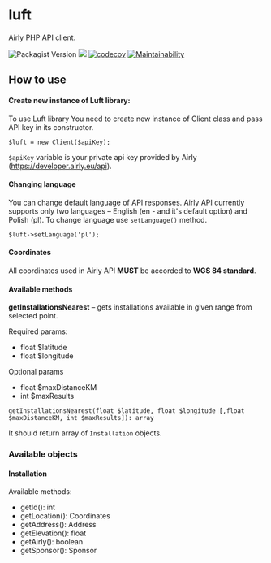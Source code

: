# luft
Airly PHP API client. 

![Packagist Version](https://img.shields.io/packagist/v/avantar/luft)
![](https://github.com/avantar/luft/workflows/build/badge.svg)
[![codecov](https://codecov.io/gh/AvantaR/luft/branch/master/graph/badge.svg)](https://codecov.io/gh/AvantaR/luft)
[![Maintainability](https://api.codeclimate.com/v1/badges/d9e734016ed9ffe9c3b3/maintainability)](https://codeclimate.com/github/AvantaR/luft/maintainability)


## How to use

#### Create new instance of Luft library:

To use Luft library You need to create new instance of Client class and pass API key in its constructor.
```
$luft = new Client($apiKey);
```
```$apiKey``` variable is your private api key provided by Airly (https://developer.airly.eu/api).

#### Changing language
You can change default language of API responses. Airly API currently supports only two languages – English (en - and it's default option) and Polish (pl). To change language use ```setLanguage()``` method.

```
$luft->setLanguage('pl');
```

#### Coordinates
All coordinates used in Airly API **MUST** be accorded to **WGS 84 standard**. 

#### Available methods

**getInstallationsNearest** – gets installations available in given range from selected point.

Required params:
* float $latitude
* float $longitude

Optional params
* float $maxDistanceKM
* int $maxResults

```
getInstallationsNearest(float $latitude, float $longitude [,float $maxDistanceKM, int $maxResults]): array
```
It should return array of ```Installation``` objects.

### Available objects

#### Installation
Available methods:
* getId(): int
* getLocation(): Coordinates
* getAddress(): Address
* getElevation(): float
* getAirly(): boolean
* getSponsor(): Sponsor